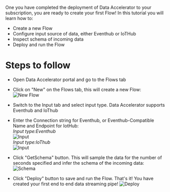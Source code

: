 One you have completed the deployment of Data Accelerator to your subscription, you are ready to create your first Flow! In this tutorial you will learn how to:
* Create a new Flow
* Configure input source of data, either Eventhub or IoTHub
* Inspect schema of incoming data
* Deploy and run the Flow

# Steps to follow
* Open Data Accelerator portal and go to the Flows tab

* Click on "New" on the Flows tab, this will create a new Flow:<br />
 ![New Flow](https://github.com/Microsoft/data-accelerator/wiki/tutorials/images/Tutorial1-1.png)

* Switch to the Input tab and select input type. Data Accelerator supports Eventhub and IoThub

* Enter the Connection string for Eventhub, or Eventhub-Compatible Name and Endpoint for IotHub:<br />
_Input type:Eventhub_<br/>
 ![Input](https://github.com/Microsoft/data-accelerator/wiki/tutorials/images/InputEventhub.PNG)<br />
_Input type:IoThub_<br/>
 ![Input](https://github.com/Microsoft/data-accelerator/wiki/tutorials/images/InputIoT.PNG)

* Click "GetSchema" button. This will sample the data for the number of seconds specified and infer the schema of the incoming data: <br />
 ![Schema](https://github.com/Microsoft/data-accelerator/wiki/tutorials/images/GetSchema.PNG)

* Click "Deploy" button to save and run the Flow. That's it! You have created your first end to end data streaming pipe!
 ![Deploy](https://github.com/Microsoft/data-accelerator/wiki/tutorials/images/Deploy.PNG)

